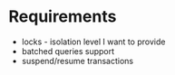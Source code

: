 # Requirements

* locks - isolation level I want to provide
* batched queries support
* suspend/resume transactions